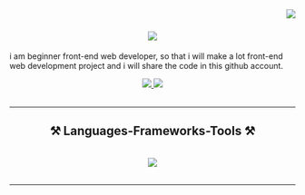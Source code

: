 <img align="right" src="https://visitor-badge.laobi.icu/badge?page_id=suhri-wrk.visitor-badge" />

<h1 align="center">
    <img src="https://readme-typing-svg.herokuapp.com/?font=Righteous&size=35&center=true&vCenter=true&width=500&height=70&duration=4000&lines=Hi+There!+👋;+I'm+Suhri!;" />
</h1>

i am beginner front-end web developer, so that i will make a lot front-end web development project and i will share the code in this github account. 

<!--  
you can find me in other social media:
1. youtube https://www.youtube.com/@sukoder
2. instagram https://www.instagram.com/sukoder.me
-->

<div align="center"> 
  <a href="https://www.youtube.com/@sukoder">
    <img src="https://img.shields.io/badge/YouTube-FF0000?style=for-the-badge&logo=youtube&logoColor=white" />
  </a> 
  <a href="https://www.instagram.com/sukoder.me">
    <img src="https://img.shields.io/badge/Instagram-E4405F?style=for-the-badge&logo=instagram&logoColor=white" />
  </a>
<!-- |
  <a href="mailto:pedro.sales.muniz@gmail.com">
    <img src="https://img.shields.io/badge/Gmail-333333?style=for-the-badge&logo=gmail&logoColor=red" />
  </a>
  a href="https://linkedin.com/in/pedro-sales-muniz" target="_blank">
    <img src="https://img.shields.io/badge/LinkedIn-0077B5?style=for-the-badge&logo=linkedin&logoColor=white" target="_blank" />
  </a>
  <a href="https://salesp07.github.io" target="_blank">
     <img src="https://img.shields.io/badge/Portfolio-FF5722?style=for-the-badge&logo=todoist&logoColor=white" target="_blank" /> 
  </a>
-->
</div>

<br/>
<hr/>
 
<h2 align="center">⚒️ Languages-Frameworks-Tools ⚒️</h2>
<br/>
<div align="center">
    <img src="https://skillicons.dev/icons?i=html,css,javascript,vscode,git,github,bootstrap,python" />
    <!-- <img src="https://skillicons.dev/icons?i=html,css,javascript,typescript,vscode,git,github,react,bootstrap,tailwind,python" /> -->
</div>

<br/>
<hr/>

<!--
**suhri-wrk/suhri-wrk** is a ✨ _special_ ✨ repository because its `README.md` (this file) appears on your GitHub profile.

Here are some ideas to get you started:

- 🔭 I’m currently working on ...
- 🌱 I’m currently learning ...
- 👯 I’m looking to collaborate on ...
- 🤔 I’m looking for help with ...
- 💬 Ask me about ...
- 📫 How to reach me: ...
- 😄 Pronouns: ...
- ⚡ Fun fact: ...
-->
